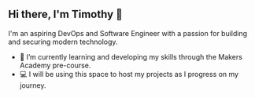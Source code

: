 ## Hi there, I'm Timothy 👋

I'm an aspiring DevOps and Software Engineer with a passion for building and securing modern technology.

- 🌱 I’m currently learning and developing my skills through the Makers Academy pre-course.
- 💻 I will be using this space to host my projects as I progress on my journey.
